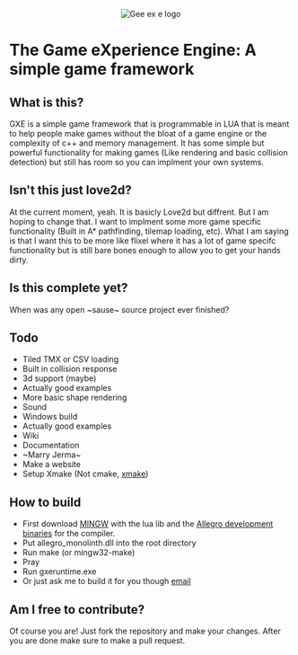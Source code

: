 <p align="center">
  <img src="https://github.com/gamemake-eng/GXE/blob/main/img/logo.png?raw=true" alt="Gee ex e logo"/>
</p>

#  The Game eXperience Engine: A simple game framework

##  What is this?
GXE is a simple game framework that is programmable in LUA that is meant to help people make games without the bloat of a game engine or the complexity of c++ and memory management. It has some simple but powerful functionality for making games (Like rendering and basic collision detection) but still has room so you can implment your own systems.

##  Isn't this just love2d?
At the current moment, yeah. It is basicly Love2d but diffrent. But I am hoping to change that. I want to implment some more game specific functionality (Built in A* pathfinding, tilemap loading, etc). What I am saying is that I want this to be more like flixel where it has a lot of game specifc functionality but is still bare bones enough to allow you to get your hands dirty.

##  Is this complete yet?
When was any open ~sause~ source project ever finished?

##  Todo
*  Tiled TMX or CSV loading
*  Built in collision response 
*  3d support (maybe)
*  Actually good examples
*  More basic shape rendering
*  Sound
*  Windows build
*  Actually good examples
*  Wiki
*  Documentation
*  ~Marry Jerma~
*  Make a website
*  Setup Xmake (Not cmake, [xmake](https://xmake.io/))

##  How to build
*  First download [MINGW](https://sourceforge.net/projects/mingw/files/Installer/) with the lua lib and the [Allegro development binaries](https://liballeg.org/) for the compiler.
*  Put allegro_monolinth.dll into the root directory
*  Run make (or mingw32-make)
*  Pray
*  Run gxeruntime.exe
*  Or just ask me to build it for you though [email](mailto:michealtheratz@courvix.com)

##  Am I free to contribute?
Of course you are! Just fork the repository and make your changes. After you are done make sure to make a pull request.



